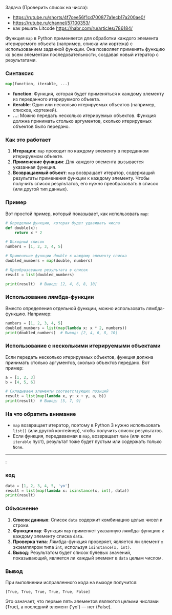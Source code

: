 Задача (Проверить список на числа):
- https://rutube.ru/shorts/4f7cee56f1cd700877a1ecb17a200ae0/
- https://rutube.ru/channel/57100353/
- как решать Litcode https://habr.com/ru/articles/786184/

Функция `map` в Python применяется для обработки каждого элемента итерируемого объекта (например, списка или кортежа) с использованием заданной функции. Она позволяет применять функцию ко всем элементам последовательности, создавая новый итератор с результатами.

### Синтаксис

```python
map(function, iterable, ...)
```

- **function**: Функция, которая будет применяться к каждому элементу из переданного итерируемого объекта.
- **iterable**: Один или несколько итерируемых объектов (например, списков, кортежей).
- **...**: Можно передать несколько итерируемых объектов. Функция должна принимать столько аргументов, сколько итерируемых объектов было передано.

### Как это работает

1. **Итерация**: `map` проходит по каждому элементу в переданном итерируемом объекте.
2. **Применение функции**: Для каждого элемента вызывается указанная функция.
3. **Возвращаемый объект**: `map` возвращает итератор, содержащий результаты применения функции к каждому элементу. Чтобы получить список результатов, его нужно преобразовать в список (или другой тип данных).

### Пример

Вот простой пример, который показывает, как использовать `map`:

```python
# Определим функцию, которая будет удваивать числа
def double(x):
    return x * 2

# Исходный список
numbers = [1, 2, 3, 4, 5]

# Применение функции double к каждому элементу списка
doubled_numbers = map(double, numbers)

# Преобразование результата в список
result = list(doubled_numbers)

print(result)  # Вывод: [2, 4, 6, 8, 10]
```

### Использование лямбда-функции

Вместо определения отдельной функции, можно использовать лямбда-функцию. Например:

```python
numbers = [1, 2, 3, 4, 5]
doubled_numbers = list(map(lambda x: x * 2, numbers))
print(doubled_numbers)  # Вывод: [2, 4, 6, 8, 10]
```

### Использование с несколькими итерируемыми объектами

Если передать несколько итерируемых объектов, функция должна принимать столько аргументов, сколько объектов передано. Вот пример:

```python
a = [1, 2, 3]
b = [4, 5, 6]

# Складываем элементы соответствующих позиций
result = list(map(lambda x, y: x + y, a, b))
print(result)  # Вывод: [5, 7, 9]
```

### На что обратить внимание

- `map` возвращает итератор, поэтому в Python 3 нужно использовать `list()` (или другой контейнер), чтобы получить список результатов.
- Если функция, передаваемая в `map`, возвращает `None` (или если `iterable` пуст), результат тоже будет пустым или содержать только `None`.

________________
:

### код

```python
data = [1, 2, 3, 4, 5, 'yo']
result = list(map(lambda x: isinstance(x, int), data))
print(result)
```

### Объяснение
1. **Список данных**: Список `data` содержит комбинацию целых чисел и строки.
2. **Функция `map`**: Функция `map` применяет указанную лямбда-функцию к каждому элементу списка `data`.
3. **Проверка типа**: Лямбда-функция проверяет, является ли элемент `x` экземпляром типа `int`, используя `isinstance(x, int)`.
4. **Вывод**: Результатом будет список булевых значений, показывающий, является ли каждый элемент в `data` целым числом.

### Вывод
При выполнении исправленного кода на выходе получится:

```
[True, True, True, True, True, False]
```

Это означает, что первые пять элементов являются целыми числами (True), а последний элемент ('yo') — нет (False). 
